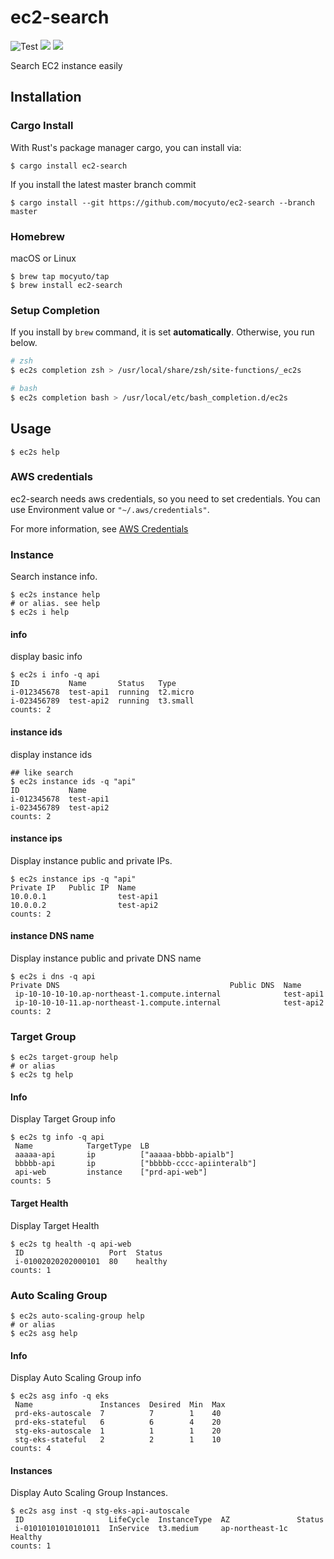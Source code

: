 # ec2-search 
![Test](https://github.com/mocyuto/ec2-search/workflows/Test/badge.svg?branch=master)
![](https://img.shields.io/crates/v/ec2-search)
![](https://img.shields.io/github/v/release/mocyuto/ec2-search?sort=semver)

Search EC2 instance easily

## Installation

### Cargo Install

With Rust's package manager cargo, you can install via:
```shell script
$ cargo install ec2-search
```
If you install the latest master branch commit
```shell script
$ cargo install --git https://github.com/mocyuto/ec2-search --branch master
```

### Homebrew
macOS or Linux

```shell script
$ brew tap mocyuto/tap
$ brew install ec2-search
```

### Setup Completion

If you install by `brew` command, it is set **automatically**.
Otherwise, you run below. 

```zsh
# zsh
$ ec2s completion zsh > /usr/local/share/zsh/site-functions/_ec2s

# bash
$ ec2s completion bash > /usr/local/etc/bash_completion.d/ec2s
```


## Usage

```shell script
$ ec2s help
```

### AWS credentials

ec2-search needs aws credentials, so you need to set credentials.
You can use Environment value or `"~/.aws/credentials"`.

For more information, see [AWS Credentials](https://github.com/rusoto/rusoto/blob/master/AWS-CREDENTIALS.md)

### Instance

Search instance info.
```shell script
$ ec2s instance help
# or alias. see help
$ ec2s i help 
```
#### info
display basic info

```shell script
$ ec2s i info -q api
ID           Name       Status   Type
i-012345678  test-api1  running  t2.micro
i-023456789  test-api2  running  t3.small
counts: 2
```


#### instance ids
display instance ids

```shell script
## like search
$ ec2s instance ids -q "api"
ID           Name
i-012345678  test-api1
i-023456789  test-api2
counts: 2

```

#### instance ips

Display instance public and private IPs.

```shell script
$ ec2s instance ips -q "api"
Private IP   Public IP  Name
10.0.0.1                test-api1
10.0.0.2                test-api2
counts: 2
```

#### instance DNS name

Display instance public and private DNS name

```shell script
$ ec2s i dns -q api
Private DNS                                      Public DNS  Name
 ip-10-10-10-10.ap-northeast-1.compute.internal              test-api1
 ip-10-10-10-11.ap-northeast-1.compute.internal              test-api2
counts: 2
```

### Target Group

```shell script
$ ec2s target-group help
# or alias
$ ec2s tg help
```

#### Info

Display Target Group info

```shell script
$ ec2s tg info -q api
 Name            TargetType  LB
 aaaaa-api       ip          ["aaaaa-bbbb-apialb"]
 bbbbb-api       ip          ["bbbbb-cccc-apiinteralb"]
 api-web         instance    ["prd-api-web"]
counts: 5
```

#### Target Health

Display Target Health

```shell script
$ ec2s tg health -q api-web
 ID                   Port  Status
 i-01002020202000101  80    healthy
counts: 1
```


### Auto Scaling Group

```shell script
$ ec2s auto-scaling-group help
# or alias
$ ec2s asg help
```

#### Info

Display Auto Scaling Group info
```shell script
$ ec2s asg info -q eks
 Name               Instances  Desired  Min  Max
 prd-eks-autoscale  7          7        1    40
 prd-eks-stateful   6          6        4    20
 stg-eks-autoscale  1          1        1    20
 stg-eks-stateful   2          2        1    10
counts: 4
``` 

#### Instances

Display Auto Scaling Group Instances.

```shell script
$ ec2s asg inst -q stg-eks-api-autoscale
 ID                   LifeCycle  InstanceType  AZ               Status
 i-01010101010101011  InService  t3.medium     ap-northeast-1c  Healthy
counts: 1
```
